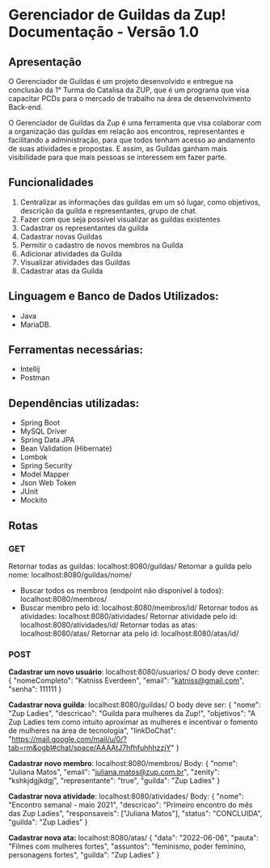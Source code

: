 # Gerenciador de Guildas da Zup! Documentação - Versão 1.0


## Apresentação

O Gerenciador de Guildas é um projeto desenvolvido e entregue na conclusão da 1° Turma do Catalisa da ZUP, que é um programa que visa capacitar PCDs para o mercado de trabalho na área de desenvolvimento Back-end.

O Gerenciador de Guildas da Zup é uma ferramenta que visa colaborar com a organização das guildas em relação aos encontros, representantes e facilitando a administração, para que todos tenham acesso ao andamento de suas atividades e propostas. E assim, as Guildas ganham mais visibilidade para que mais pessoas se interessem em fazer parte.

## Funcionalidades

1.  Centralizar as informações das guildas em um só lugar, como objetivos, descrição da guilda e representantes, grupo de chat.
2.  Fazer com que seja possível visualizar as guildas existentes
3.  Cadastrar os representantes da guilda
4.  Cadastrar novas Guildas
5.  Permitir o cadastro de novos membros na Guilda
6.  Adicionar atividades da Guilda
7.  Visualizar atividades das Guildas
10.  Cadastrar atas da Guilda

## Linguagem e Banco de Dados Utilizados:
-   Java
-   MariaDB.

## Ferramentas necessárias:
-   Intellij
-   Postman

## Dependências utilizadas:
-   Spring Boot
-   MySQL Driver
-   Spring Data JPA
-   Bean Validation (Hibernate)
-   Lombok
-   Spring Security
-   Model Mapper
-   Json Web Token
-   JUnit
-   Mockito

## Rotas
### GET

Retornar todas as guildas: localhost:8080/guildas/
Retornar a guilda pelo nome: localhost:8080/guildas/nome/
* Buscar todos os membros (endpoint não disponível à todos): localhost:8080/membros/
* Buscar membro pelo id: localhost:8080/membros/id/
  Retornar todos as atividades: localhost:8080/atividades/
  Retornar atividade pelo id: localhost:8080/atividades/id/
  Retornar todas as atas: localhost:8080/atas/
  Retornar ata pelo id: localhost:8080/atas/id/

### POST
**Cadastrar um novo usuário**: localhost:8080/usuarios/
O body deve conter:
{
"nomeCompleto": "Katniss Everdeen",
"email": "katniss@gmail.com",
"senha": 111111
}

**Cadastrar nova guilda**: localhost:8080/guildas/
O body deve ser:
{
"nome": "Zup Ladies",
"descricao": "Guilda para mulheres da Zup!",
"objetivos": "A Zup Ladies tem como intuito aproximar as mulheres e incentivar o fomento de mulheres na área de tecnologia",
"linkDoChat": "https://mail.google.com/mail/u/0/?tab=rm&ogbl#chat/space/AAAAtJ7hfhfuhhhzzjY"
}

**Cadastrar novo membro**: localhost:8080/membros/
Body:
{
"nome": "Juliana Matos",
"email": "juliana.matos@zup.com.br",
"zenity": "kshkjdgjkdgj",
"representante": "true",
"guilda": "Zup Ladies"
}

**Cadastrar nova atividade**: localhost:8080/atividades/
Body:
{
"nome": "Encontro semanal - maio 2021",
"descricao": "Primeiro encontro do mês das Zup Ladies",
"responsaveis": ["Juliana Matos"],
"status": "CONCLUIDA",
"guilda": "Zup Ladies"
}

**Cadastrar nova ata:** localhost:8080/atas/
{
"data": "2022-06-06",
"pauta": "Filmes com mulheres fortes",
"assuntos": "feminismo, poder feminino, personagens fortes",
"guilda": "Zup Ladies"
}